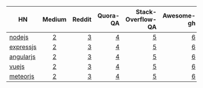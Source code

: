  | HN        | Medium         | Reddit  |  Quora-QA  | Stack-Overflow-QA | Awesome-gh | Online-Courses (lynda.com) | Ofiicial docs|
| ------------- |:-------------:| -----:| -----:|-----:|-----:|-----:|-----:|
|  [nodejs]()  | [2]()  | [3]()  | [4]()  |  [5]()    | [6]()  | [7]()  |[8]()  |
|  [expressjs]()  | [2]()  | [3]()  | [4]()  |   [5]()   | [6]()  | [7]()  |[8]()  |
|  [angularjs]()  | [2]()  | [3]()  | [4]()  |   [5]()  | [6]()  | [7]()  |[8]()  |
 |  [vuejs]()  | [2]()  | [3]()  | [4]()  |   [5]()  | [6]()  | [7]()  |[8]()  |
|  [meteorjs]()  | [2]()  | [3]()  | [4]()  |   [5]()  | [6]()  | [7]()  |[8]()  |
